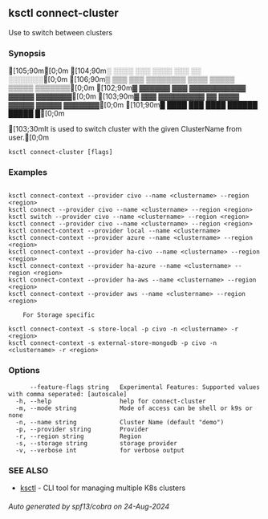 ## ksctl connect-cluster

Use to switch between clusters

### Synopsis

[105;90m[0;0m
[104;90m░  ░░░░  ░░░      ░░░░      ░░░        ░░  ░░░░░░░[0;0m
[106;90m▒  ▒▒▒  ▒▒▒  ▒▒▒▒▒▒▒▒  ▒▒▒▒  ▒▒▒▒▒  ▒▒▒▒▒  ▒▒▒▒▒▒▒[0;0m
[102;90m▓     ▓▓▓▓▓▓      ▓▓▓  ▓▓▓▓▓▓▓▓▓▓▓  ▓▓▓▓▓  ▓▓▓▓▓▓▓[0;0m
[103;90m▓  ▓▓▓  ▓▓▓▓▓▓▓▓▓  ▓▓  ▓▓▓▓  ▓▓▓▓▓  ▓▓▓▓▓  ▓▓▓▓▓▓▓[0;0m
[101;90m█  ████  ███      ████      ██████  █████        █[0;0m

[103;30mIt is used to switch cluster with the given ClusterName from user.[0;0m

```
ksctl connect-cluster [flags]
```

### Examples

```

ksctl connect-context --provider civo --name <clustername> --region <region>
ksctl connect --provider civo --name <clustername> --region <region>
ksctl switch --provider civo --name <clustername> --region <region>
ksctl connect --provider civo --name <clustername> --region <region>
ksctl connect-context --provider local --name <clustername>
ksctl connect-context --provider azure --name <clustername> --region <region>
ksctl connect-context --provider ha-civo --name <clustername> --region <region>
ksctl connect-context --provider ha-azure --name <clustername> --region <region>
ksctl connect-context --provider ha-aws --name <clustername> --region <region>
ksctl connect-context --provider aws --name <clustername> --region <region>

	For Storage specific

ksctl connect-context -s store-local -p civo -n <clustername> -r <region>
ksctl connect-context -s external-store-mongodb -p civo -n <clustername> -r <region>

```

### Options

```
      --feature-flags string   Experimental Features: Supported values with comma seperated: [autoscale]
  -h, --help                   help for connect-cluster
  -m, --mode string            Mode of access can be shell or k9s or none
  -n, --name string            Cluster Name (default "demo")
  -p, --provider string        Provider
  -r, --region string          Region
  -s, --storage string         storage provider
  -v, --verbose int            for verbose output
```

### SEE ALSO

* [ksctl](ksctl.md)	 - CLI tool for managing multiple K8s clusters

###### Auto generated by spf13/cobra on 24-Aug-2024
